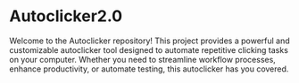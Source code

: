 # Autoclicker2.0
Welcome to the Autoclicker repository! This project provides a powerful and customizable autoclicker tool designed to automate repetitive clicking tasks on your computer. Whether you need to streamline workflow processes, enhance productivity, or automate testing, this autoclicker has you covered.
